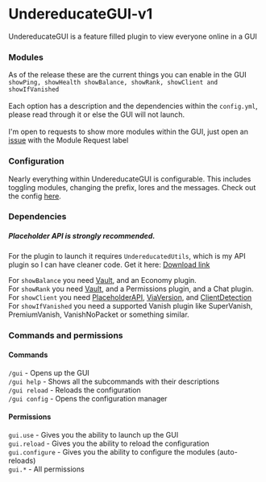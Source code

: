 # UndereducateGUI-v1
UndereducateGUI is a feature filled plugin to view everyone online in a GUI

### Modules

As of the release these are the current things you can enable in the GUI<br>
`showPing, showHealth showBalance, showRank, showClient and showIfVanished`<br>
<br>
Each option has a description and the dependencies within the `config.yml`, please read through it or else the GUI will not launch.
<br>
<br>
I'm open to requests to show more modules within the GUI, just open an [issue](https://github.com/undereducated/UndereducateGUI-v1/issues/new/choose) with the Module Request label

### Configuration

Nearly everything within UndereducateGUI is configurable. This includes toggling modules, changing the prefix, lores and the messages. Check out the config [here](https://github.com/undereducated/UndereducateGUI-v1/blob/master/src/main/resources/config.yml).

### Dependencies

##### Placeholder API is strongly recommended.

For the plugin to launch it requires `UndereducatedUtils`, which is my API plugin so I can have cleaner code. Get it here: [Download link](http://rotf.lol/undereducateapi)

For `showBalance` you need [Vault](https://www.spigotmc.org/resources/vault.34315/), and an Economy plugin.<br>
For `showRank` you need [Vault](https://www.spigotmc.org/resources/vault.34315/), and a Permissions plugin, and a Chat plugin.<br>
For `showClient` you need [PlaceholderAPI](https://www.spigotmc.org/resources/placeholderapi.6245/), [ViaVersion](https://www.spigotmc.org/resources/viaversion.19254/), and [ClientDetection](https://github.com/undereducated/ClientDetection-v1) <br>
For `showIfVanished` you need a supported Vanish plugin like SuperVanish, PremiumVanish, VanishNoPacket or something similar.

### Commands and permissions

#### Commands

`/gui` - Opens up the GUI<br>
`/gui help` - Shows all the subcommands with their descriptions<br>
`/gui reload` - Reloads the configuration<br>
`/gui config` - Opens the configuration manager<br>


#### Permissions

`gui.use` - Gives you the ability to launch up the GUI<br>
`gui.reload` - Gives you the ability to reload the configuration<br>
`gui.configure` - Gives you the ability to configure the modules (auto-reloads)<br>
`gui.*` - All permissions<br>

